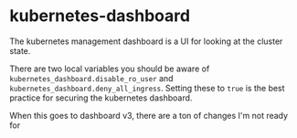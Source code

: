 # kubernetes-dashboard

The kubernetes management dashboard is a UI for looking at the cluster state.

There are two local variables you should be aware of `kubernetes_dashboard.disable_ro_user` and `kubernetes_dashboard.deny_all_ingress`. Setting these to `true` is the best practice for securing the kubernetes dashboard.

When this goes to dashboard v3, there are a ton of changes I'm not ready for
